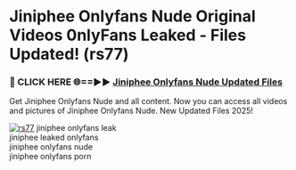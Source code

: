 # Jiniphee Onlyfans Nude Original Videos 0nlyFans Leaked - Files Updated! (rs77)

<h3>🔴 CLICK HERE 🌐==►► <a href="https://tinyurl.com/2wckxsce" rel="nofollow">Jiniphee Onlyfans Nude Updated Files</a></h3>

Get Jiniphee Onlyfans Nude and all content. Now you can access all videos and pictures of Jiniphee Onlyfans Nude. New Updated Files 2025!

[![rs77](https://i.imgur.com/AFduVYN.gif)](https://tinyurl.com/2wckxsce)
jiniphee onlyfans leak<br>
jiniphee leaked onlyfans<br>
jiniphee onlyfans nude<br>
jiniphee onlyfans porn